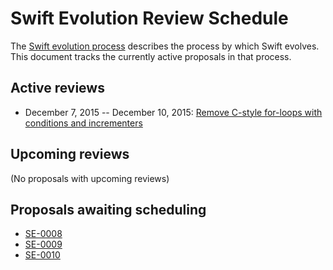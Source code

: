 # Swift Evolution Review Schedule

The [Swift evolution process][evolution-process] describes the process
by which Swift evolves. This document tracks the currently active
proposals in that process.

## Active reviews

* December 7, 2015 -- December 10, 2015: [Remove C-style for-loops with conditions and incrementers](https://github.com/apple/swift-evolution/blob/master/proposals/0007-remove-c-style-for-loops.md)

## Upcoming reviews

(No proposals with upcoming reviews)

## Proposals awaiting scheduling

* [SE-0008](proposals/0008-lazy-flatmap-for-optionals.md)
* [SE-0009](proposals/0009-require-self-for-accessing-instance-members.md)
* [SE-0010](proposals/0010-add-staticstring-unicodescalarview.md)

[evolution-process]: process.md  "The Swift evolution process"

